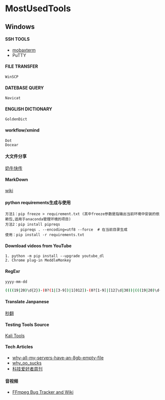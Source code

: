 # MostUsedTools
## Windows
#### SSH TOOLS
  - [mobaxterm](https://mobaxterm.mobatek.net/download-home-edition.html)
  - PuTTY
    
#### FILE TRANSFER
    WinSCP
  
#### DATEBASE QUERY
    Navicat
  
#### ENGLISH DICTIONARY
    GoldenDict
    
#### workflow/xmind
    Dot
    Docear
    
#### 大文件分享  
[奶牛快传](https://cowtransfer.com/)

#### MarkDown  
[wiki](https://en.wikipedia.org/wiki/Markdown)

#### python requirements生成与使用
    方法1：pip freeze > requirement.txt (其中freeze参数是指输出当前环境中安装的依赖包,适用于anaconda管理环境的项目)
    方法2：pip install pipreqs
           pipreqs . --encoding=utf8 --force  # 在当前目录生成
    使用：pip install -r requirements.txt

#### Download videos from YouTube
    1. python -m pip install --upgrade youtube_dl
    2. Chrome plug-in MeddleMonkey
    
#### RegExr
```sh
yyyy-mm-dd

((((19|20)\d{2})-(0?(1|[3-9])|1[012])-(0?[1-9]|[12]\d|30))|(((19|20)\d{2})-(0?[13578]|1[02])-31)|(((19|20)\d{2})-0?2-(0?[1-9]|1\d|2[0-8]))|((((19|20)([13579][26]|[2468][048]|0[48]))|(2000))-0?2-29))$
```
#### Translate Janpanese
  [秒翻](http://personal.miaotranslation.com/)
  
#### Testing Tools Source
  [Kali Tools](https://tools.kali.org/tools-listing)

#### Tech Articles
  - [why-all-my-servers-have-an-8gb-empty-file](https://brianschrader.com/archive/why-all-my-servers-have-an-8gb-empty-file/)
  - [why_oo_sucks](http://harmful.cat-v.org/software/OO_programming/why_oo_sucks)
  - [科技爱好者周刊](http://www.ruanyifeng.com/blog/)

#### 音视频
  - [FFmpeg Bug Tracker and Wiki](https://trac.ffmpeg.org/)
